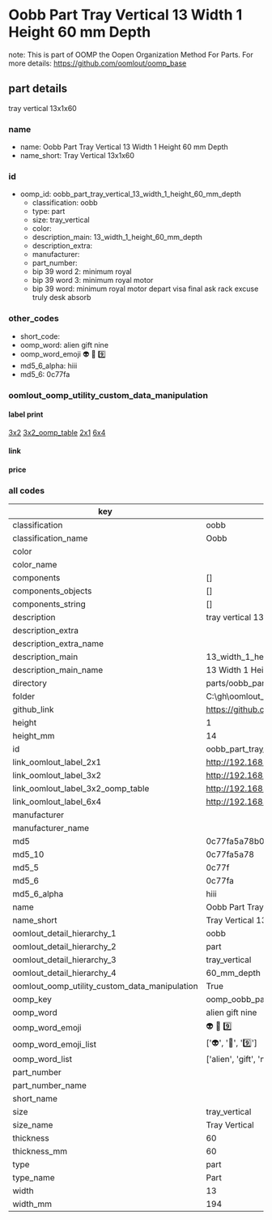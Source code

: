 # Oobb Part Tray Vertical 13 Width 1 Height 60 mm Depth  

note: This is part of OOMP the Oopen Organization Method For Parts. For more details: https://github.com/oomlout/oomp_base

##  part details
  



tray vertical 13x1x60



### name
* name: Oobb Part Tray Vertical 13 Width 1 Height 60 mm Depth
* name_short: Tray Vertical 13x1x60 
### id
* oomp_id: oobb_part_tray_vertical_13_width_1_height_60_mm_depth
  * classification: oobb
  * type: part
  * size: tray_vertical
  * color: 
  * description_main: 13_width_1_height_60_mm_depth
  * description_extra: 
  * manufacturer: 
  * part_number: 
  * bip 39 word 2: minimum royal
  * bip 39 word 3: minimum royal motor
  * bip 39 word: minimum royal motor depart visa final ask rack excuse truly desk absorb

### other_codes
* short_code: 
* oomp_word: alien gift nine
* oomp_word_emoji :alien: :gift: :nine:
* md5_6_alpha: hiii
* md5_6: 0c77fa






### oomlout_oomp_utility_custom_data_manipulation
#### label print
[3x2](http://192.168.1.245:1112/?label=oomp%20hiii)
[3x2_oomp_table](http://192.168.1.108:1112/?label=oomp%20hiii)
[2x1](http://192.168.1.242:1112/?label=oomp%20hiii)
[6x4](http://192.168.1.55:1112/?label=oomp%20hiii)    

#### link

                              

#### price







### all codes 
| key | value |  
| --- | --- |  
| classification | oobb |  
| classification_name | Oobb |  
| color |  |  
| color_name |  |  
| components | [] |  
| components_objects | [] |  
| components_string | [] |  
| description | tray vertical 13x1x60 |  
| description_extra |  |  
| description_extra_name |  |  
| description_main | 13_width_1_height_60_mm_depth |  
| description_main_name | 13 Width 1 Height 60 mm Depth |  
| directory | parts/oobb_part_tray_vertical_13_width_1_height_60_mm_depth |  
| folder | C:\gh\oomlout_oobb_version_4_generated_parts\parts\oobb_part_tray_vertical_13_width_1_height_60_mm_depth |  
| github_link | https://github.com/oomlout/oomlout_oomp_part_src/tree/main/parts/oobb_part_tray_vertical_13_width_1_height_60_mm_depth |  
| height | 1 |  
| height_mm | 14 |  
| id | oobb_part_tray_vertical_13_width_1_height_60_mm_depth |  
| link_oomlout_label_2x1 | http://192.168.1.242:1112/?label=oomp%20hiii |  
| link_oomlout_label_3x2 | http://192.168.1.245:1112/?label=oomp%20hiii |  
| link_oomlout_label_3x2_oomp_table | http://192.168.1.108:1112/?label=oomp%20hiii |  
| link_oomlout_label_6x4 | http://192.168.1.55:1112/?label=oomp%20hiii |  
| manufacturer |  |  
| manufacturer_name |  |  
| md5 | 0c77fa5a78b081a95a7a53ad20ef2c68 |  
| md5_10 | 0c77fa5a78 |  
| md5_5 | 0c77f |  
| md5_6 | 0c77fa |  
| md5_6_alpha | hiii |  
| name | Oobb Part Tray Vertical 13 Width 1 Height 60 mm Depth |  
| name_short | Tray Vertical 13x1x60  |  
| oomlout_detail_hierarchy_1 | oobb |  
| oomlout_detail_hierarchy_2 | part |  
| oomlout_detail_hierarchy_3 | tray_vertical |  
| oomlout_detail_hierarchy_4 | 60_mm_depth |  
| oomlout_oomp_utility_custom_data_manipulation | True |  
| oomp_key | oomp_oobb_part_tray_vertical_13_width_1_height_60_mm_depth |  
| oomp_word | alien gift nine |  
| oomp_word_emoji | :alien: :gift: :nine: |  
| oomp_word_emoji_list | [':alien:', ':gift:', ':nine:'] |  
| oomp_word_list | ['alien', 'gift', 'nine'] |  
| part_number |  |  
| part_number_name |  |  
| short_name |  |  
| size | tray_vertical |  
| size_name | Tray Vertical |  
| thickness | 60 |  
| thickness_mm | 60 |  
| type | part |  
| type_name | Part |  
| width | 13 |  
| width_mm | 194 |  
